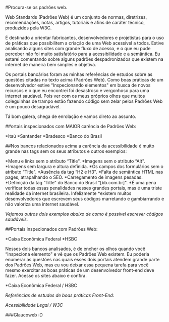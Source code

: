 #Procura-se os padrões web.

Web Standards (Padrões Web) é um conjunto de normas, diretrizes, recomendações, notas, artigos, tutoriais e afins de caráter técnico, produzidos pela W3C.

É destinado a orientar fabricantes, desenvolvedores e projetistas para o uso de práticas que possibilitem a criação de uma Web acessível a todos.
Estive analisando alguns sites com grande fluxo de acesso, e o que eu pude perceber não foi muito satisfatório para a acessibilidade e a semântica. Eu estarei comentando sobre alguns padrões despadronizados que existem na internet de maneira bem simples e objetiva.

Os portais bancários foram as minhas referências de estudos sobre as questões citadas no texto acima (Padrões Web). Como boas práticas de um desenvolvedor estive “Inspecionando elementos" em busca de novos recursos e o que eu encontrei foi desastroso e vergonhoso para uma internet saudável. Pois ver com os meus próprios olhos que muitos coleguinhas de trampo estão fazendo código sem zelar pelos Padrões Web é um pouco desagradável.

Tá bom galera, chega de enrolação e vamos direto ao assunto.

##ortais inspecionados com MAIOR carência de Padrões Web:

*Itaú
*Santander
*Bradesco
*Banco do Brasil

##Nos bancos relacionados acima a carência da acessibilidade é muito grande nas tags sem os seus atributos e outros exemplos:

*Menu e links sem o atributo “Title".
*Imagens sem o atributo “Alt".
*Imagens sem largura e altura definida.
*Os campos dos formulários sem o atributo “Title".
*Ausência da tag “H2 e H3".
*Falta de semântica HTML nas pages, atrapalhando o SEO.
*Carregamento de imagens pesadas.
*Definição da tag “Title" do Banco do Brasil "[bb.com.br]".
*É uma pena verificar todas essas penalidades nesses grandes portais, mas é uma triste realidade da internet brasileira. Infelizmente *existem muitos desenvolvedores que escrevem seus códigos marretando e gambiarrando e não valoriza uma internet saudável. 

*Vejamos outros dois exemplos abaixo de como é possível escrever códigos saudáveis.*

##Portais inspecionados com Padrões Web:

*Caixa Econômica Federal
*HSBC

Nesses dois bancos analisados, é de encher os olhos quando você “Inspeciona elemento" e vê que os Padrões Web existem. Eu poderia enumerar as questões nas quais esses dois portais atendem grande parte dos Padrões Web, mas eu vou deixar essa pequena tarefa para você mesmo exercitar as boas práticas de um desenvolvedor front-end deve fazer. Acesse os sites abaixo e confira.

*Caixa Econômica Federal / HSBC

*Referências de estudos de boas práticas Front-End:*

*Acessibilidade Legal / W3C*

###Glaucoweb :D